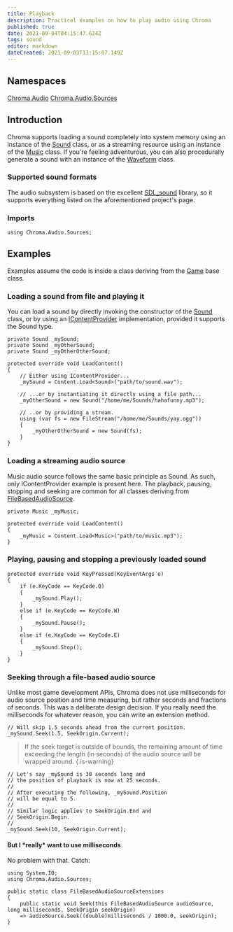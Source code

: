 ```yaml
---
title: Playback
description: Practical examples on how to play audio using Chroma
published: true
date: 2021-09-04T04:15:47.624Z
tags: sound
editor: markdown
dateCreated: 2021-09-03T13:15:07.149Z
---
```


## Namespaces

[Chroma.Audio](https://chroma-2d.github.io/apiref/namespaceChroma_1_1Audio.html)
[Chroma.Audio.Sources](https://chroma-2d.github.io/apiref/namespaceChroma_1_1Audio_1_1Sources.html)

## Introduction

Chroma supports loading a sound completely into system memory using an instance of the [Sound](https://chroma-2d.github.io/apiref/classChroma_1_1Audio_1_1Sources_1_1Sound.html) class, or as a streaming resource using an instance of the [Music](https://chroma-2d.github.io/apiref/classChroma_1_1Audio_1_1Sources_1_1Music.html) class. If you're feeling adventurous, you can also procedurally generate a sound with an instance of the [Waveform](https://chroma-2d.github.io/apiref/classChroma_1_1Audio_1_1Sources_1_1Waveform.html) class.

### Supported sound formats

The audio subsystem is based on the excellent [SDL_sound](https://icculus.org/SDL_sound/) library, so it supports everything listed on the aforementioned project's page.

### Imports
```CSharp
using Chroma.Audio.Sources;
```

## Examples
Examples assume the code is inside a class deriving from the [Game](https://chroma-2d.github.io/apiref/classChroma_1_1Game.html) base class.

### Loading a sound from file and playing it

You can load a sound by directly invoking the constructor of the [Sound](https://chroma-2d.github.io/apiref/classChroma_1_1Audio_1_1Sources_1_1Sound.html) class, or by using an [IContentProvider](https://chroma-2d.github.io/apiref/interfaceChroma_1_1ContentManagement_1_1IContentProvider.html) implementation, provided it supports the Sound type.

```CSharp
private Sound _mySound;
private Sound _myOtherSound;
private Sound _myOtherOtherSound;

protected override void LoadContent()
{
	// Either using IContentProvider...
	_mySound = Content.Load<Sound>("path/to/sound.wav");

	// ...or by instantiating it directly using a file path...
	_myOtherSound = new Sound("/home/me/Sounds/hahafunny.mp3");

	// ..or by providing a stream.
	using (var fs = new FileStream("/home/me/Sounds/yay.ogg"))
	{
		_myOtherOtherSound = new Sound(fs);
	}
}
```

### Loading a streaming audio source
Music audio source follows the same basic principle as Sound. As such, only IContentProvider example is present here. The playback, pausing, stopping and seeking are common for all classes deriving from [FileBasedAudioSource](https://chroma-2d.github.io/apiref/classChroma_1_1Audio_1_1Sources_1_1FileBasedAudioSource.html).
  
```CSharp
private Music _myMusic;

protected override void LoadContent()
{
	_myMusic = Content.Load<Music>("path/to/music.mp3");
}
```

### Playing, pausing and stopping a previously loaded sound
```CSharp
protected override void KeyPressed(KeyEventArgs e)
{
	if (e.KeyCode == KeyCode.Q)
	{
		_mySound.Play();
	}
	else if (e.KeyCode == KeyCode.W)
	{
		_mySound.Pause();
	}
	else if (e.KeyCode == KeyCode.E)
	{
		_mySound.Stop();
	}
}
```

### Seeking through a file-based audio source
Unlike most game development APIs, Chroma does not use milliseconds for audio source position and time measuring, but rather seconds and fractions of seconds. This was a deliberate design decision. If you really need the milliseconds for whatever reason, you can write an extension method.
```CSharp
// Will skip 1.5 seconds ahead from the current position.
_mySound.Seek(1.5, SeekOrigin.Current);
```
> If the seek target is outside of bounds, the remaining amount of time exceeding the length (in seconds) of the audio source will be wrapped around.
{.is-warning}
```CSharp
// Let's say _mySound is 30 seconds long and 
// the position of playback is now at 25 seconds.
//
// After executing the following, _mySound.Position 
// will be equal to 5.
//
// Similar logic applies to SeekOrigin.End and 
// SeekOrigin.Begin.
//
_mySound.Seek(10, SeekOrigin.Current);
```
#### But I \*really\* want to use milliseconds
No problem with that. Catch:
```CSharp
using System.IO;
using Chroma.Audio.Sources;

public static class FileBasedAudioSourceExtensions
{
	public static void Seek(this FileBasedAudioSource audioSource, long milliseconds, SeekOrigin seekOrigin)
  	=> audioSource.Seek((double)milliseconds / 1000.0, seekOrigin);
}